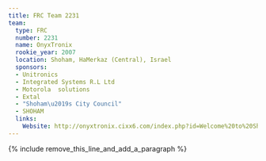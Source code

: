 ```yaml
---
title: FRC Team 2231
team:
  type: FRC
  number: 2231
  name: OnyxTronix
  rookie_year: 2007
  location: Shoham, HaMerkaz (Central), Israel
  sponsors:
  - Unitronics
  - Integrated Systems R.L Ltd
  - Motorola  solutions
  - Extal
  - "Shoham\u2019s City Council"
  - SHOHAM
  links:
    Website: http://onyxtronix.cixx6.com/index.php?id=Welcome%20to%20Shoham%20High%20School,%20Team%202231\\\'s%20official%20website!
---
```


{% include remove_this_line_and_add_a_paragraph %}